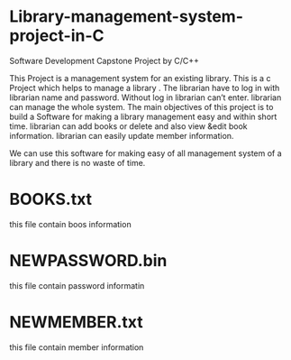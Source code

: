 # Library-management-system-project-in-C
Software Development Capstone Project by C/C++

This Project is a management system for an existing library. This is a c Project which helps to manage a library . The librarian have to log in with librarian name and password. Without log in librarian can’t enter. librarian can manage the whole system. 
The main objectives of this project is to build a Software for making a library management easy and within short time. librarian can add books or delete and also view &edit book information. librarian can easily update member information.

We can use this software for making easy of all management system of a library and there is no waste of time.

# BOOKS.txt 

this file contain boos information

# NEWPASSWORD.bin

this file contain password informatin

# NEWMEMBER.txt 

this file contain member information
